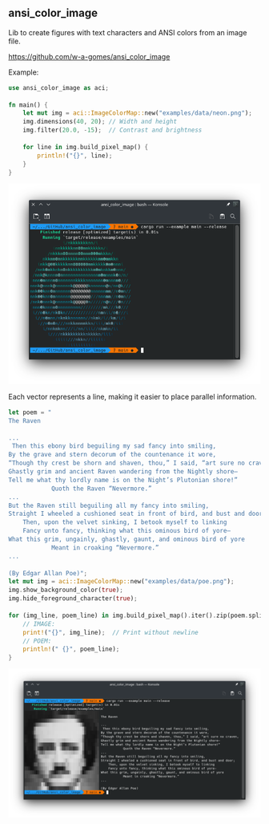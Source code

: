 ## ansi_color_image

Lib to create figures with text characters and ANSI colors from an image file.

https://github.com/w-a-gomes/ansi_color_image

Example:

```rust
use ansi_color_image as aci;

fn main() {
    let mut img = aci::ImageColorMap::new("examples/data/neon.png");
    img.dimensions(40, 20); // Width and height
    img.filter(20.0, -15);  // Contrast and brightness

    for line in img.build_pixel_map() {
        println!("{}", line);
    }
}
```
![Image](data/screenshot_01.png "screenshot")

Each vector represents a line, making it easier to place parallel information.

```rust
let poem = "
The Raven

...
 Then this ebony bird beguiling my sad fancy into smiling,
By the grave and stern decorum of the countenance it wore,
“Though thy crest be shorn and shaven, thou,” I said, “art sure no craven,
Ghastly grim and ancient Raven wandering from the Nightly shore—
Tell me what thy lordly name is on the Night’s Plutonian shore!”
            Quoth the Raven “Nevermore.”
...
But the Raven still beguiling all my fancy into smiling,
Straight I wheeled a cushioned seat in front of bird, and bust and door;
    Then, upon the velvet sinking, I betook myself to linking
    Fancy unto fancy, thinking what this ominous bird of yore—
What this grim, ungainly, ghastly, gaunt, and ominous bird of yore
            Meant in croaking “Nevermore.”
...

(By Edgar Allan Poe)";
let mut img = aci::ImageColorMap::new("examples/data/poe.png");
img.show_background_color(true);
img.hide_foreground_character(true);

for (img_line, poem_line) in img.build_pixel_map().iter().zip(poem.split("\n")) {
    // IMAGE:
    print!("{}", img_line);  // Print without newline
    // POEM:
    println!(" {}", poem_line);
}
```
![Image](data/screenshot_02.png "screenshot")

